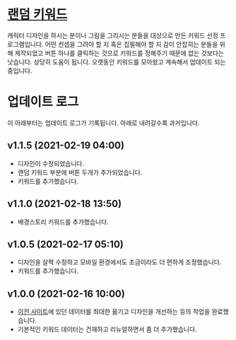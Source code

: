 # [랜덤 키워드](https://random-keyword.github.io)
캐릭터 디자인을 하시는 분이나 그림을 그리시는 분들을 대상으로 만든 키워드 선정 프로그램입니다. 어떤 컨셉을 그려야 할 지 혹은 집필해야 할 지 감이 안잡히는 분들을 위해 제작되었고 버튼 하나를 클릭하는 것으로 키워드를 정해주기 때문에 없는 것보다는 낫습니다. 상당히 도움이 됩니다. 오랫동안 키워드를 모아왔고 계속해서 업데이트 되는 중입니다.

# 업데이트 로그
이 아래부터는 업데이트 로그가 기록됩니다. 아래로 내려갈수록 과거입니다.

## v1.1.5 (2021-02-19 04:00)
+ 디자인이 수정되었습니다.
+ 랜덤 키워드 부분에 버튼 두개가 추가되었습니다.
+ 키워드를 추가했습니다.

## v1.1.0 (2021-02-18 13:50)
+ 배경스토리 키워드를 추가했습니다.

## v1.0.5 (2021-02-17 05:10)
+ 디자인을 살짝 수정하고 모바일 환경에서도 조금이라도 더 편하게 조정했습니다.
+ 키워드를 추가했습니다.

## v1.0.0 (2021-02-16 10:00)
+ [이전 사이트](https://nihilncunia.github.io/Random-Keyword/)에 있던 데이터를 최대한 옮기고 디자인을 개선하는 등의 작업을 완료했습니다.
+ 기본적인 키워드 데이터는 건재하고 리뉴얼하면서 좀 더 추가했습니다.